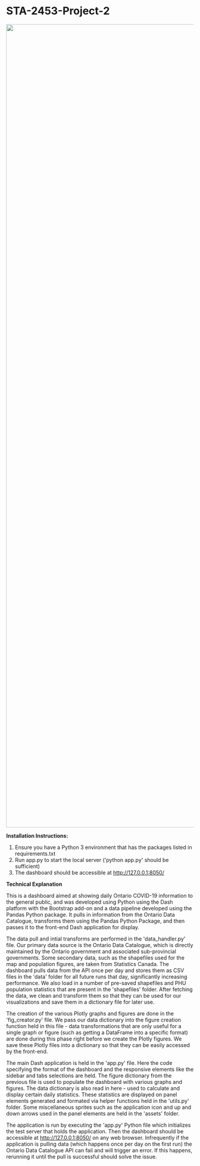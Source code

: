 # STA-2453-Project-2

<img src="https://i.imgur.com/E5v5ZFw.png " data-canonical-src="https://i.imgur.com/E5v5ZFw.png " width="2160" />

**Installation Instructions:** 
1. Ensure you have a Python 3 environment that has the packages listed in requirements.txt 
2. Run app.py to start the local server ('python app.py' should be sufficient)
3. The dashboard should be accessible at http://127.0.0.1:8050/

**Technical Explanation**

This is a dashboard aimed at showing daily Ontario COVID-19 information to the general public, and was developed using Python using the Dash platform with the Bootstrap add-on and a data pipeline developed using the Pandas Python package. It pulls in information from the Ontario Data Catalogue, transforms them using the Pandas Python Package, and then passes it to the front-end Dash application for display.

The data pull and intial transforms are performed in the 'data_handler.py' file. Our primary data source is the Ontario Data Catalogue, which is directly maintained by the Ontario government and associated sub-provincial governments. Some secondary data, such as the shapefiles used for the map and population figures, are taken from Statistics Canada. The dashboard pulls data from the API once per day and stores them as CSV files in the 'data' folder for all future runs that day, significantly increasing performance. We also load in a number of pre-saved shapefiles and PHU population statistics that are present in the 'shapefiles' folder. After fetching the data, we clean and transform them so that they can be used for our visualizations and save them in a dictionary file for later use. 

The creation of the various Plotly graphs and figures are done in the 'fig_creator.py' file. We pass our data dictionary into the figure creation function held in this file - data transformations that are only useful for a single graph or figure (such as getting a DataFrame into a specific format) are done during this phase right before we create the Plotly figures. We save these Plotly files into a dictionary so that they can be easily accessed by the front-end.

The main Dash application is held in the 'app.py' file. Here the code specifying the format of the dashboard and the responsive elements like the sidebar and tabs selections are held. The figure dictionary from the previous file is used to populate the dashboard with various graphs and figures. The data dictionary is also read in here - used to calculate and display certain daily statistics. These statistics are displayed on panel elements generated and formated via helper functions held in the 'utils.py' folder. Some miscellaneous sprites such as the application icon and up and down arrows used in the panel elements are held in the 'assets' folder.

The application is run by executing the 'app.py' Python file which initializes the test server that holds the application. Then the dashboard should be accessible at http://127.0.0.1:8050/ on any web browser. Infrequently if the application is pulling data (which happens once per day on the first run) the Ontario Data Catalogue API can fail and will trigger an error. If this happens, rerunning it until the pull is successful should solve the issue.


